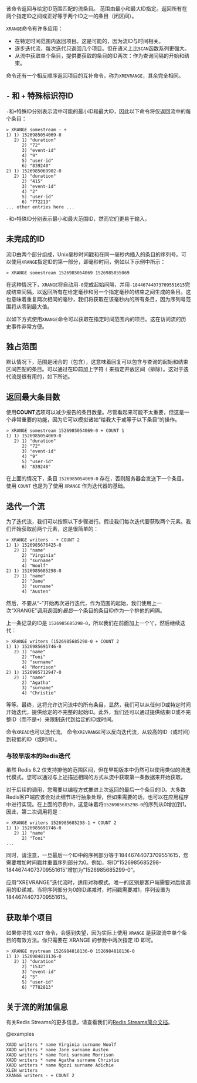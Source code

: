 该命令返回与给定ID范围匹配的流条目。
范围由最小和最大ID指定。返回所有在两个指定ID之间或正好等于两个ID之一的条目（闭区间）。

`XRANGE`命令有许多应用：

* 在特定时间范围内返回项目。这是可能的，因为流ID与时间相关。
* 逐步迭代流，每次迭代只返回几个项目。但在语义上比`SCAN`函数系列更强大。
* 从流中获取单个条目，提供要获取的条目的ID两次：作为查询间隔的开始和结束。

命令还有一个相反顺序返回项目的互补命令，称为`XREVRANGE`，其余完全相同。

## `-` 和 `+` 特殊标识符ID

`-`和`+`特殊ID分别表示流中可能的最小ID和最大ID，因此以下命令将仅返回流中的每个条目：

```
> XRANGE somestream - +
1) 1) 1526985054069-0
   2) 1) "duration"
      2) "72"
      3) "event-id"
      4) "9"
      5) "user-id"
      6) "839248"
2) 1) 1526985069902-0
   2) 1) "duration"
      2) "415"
      3) "event-id"
      4) "2"
      5) "user-id"
      6) "772213"
... other entries here ...
```

`-`和`+`特殊ID分别表示最小和最大范围ID，然而它们更易于输入。

## 未完成的ID

流ID由两个部分组成，Unix毫秒时间戳和在同一毫秒内插入的条目的序列号。可以使用`XRANGE`指定ID的第一部分，即毫秒时间，例如以下示例中所示：

```
> XRANGE somestream 1526985054069 1526985055069
```

在这种情况下，`XRANGE`将自动用`-0`完成起始间隔，并用`-18446744073709551615`完成结束间隔，以返回所有在给定毫秒和另一个指定毫秒的结束之间生成的条目。这也意味着重复两次相同的毫秒，我们将获取在该毫秒内的所有条目，因为序列号范围将从零到最大值。

以如下方式使用`XRANGE`命令可以获取在指定时间范围内的项目。这在访问流的历史事件非常方便。

## 独占范围

默认情况下，范围是闭合的（包含），这意味着回复可以包含与查询的起始和结束区间匹配的条目。可以通过在ID前加上字符 `(` 来指定开放区间（排除）。这对于迭代流是很有用的，如下所述。

## 返回最大条目数

使用**COUNT**选项可以减少报告的条目数量。尽管看起来可能不太重要，但这是一个非常重要的功能，因为它可以模拟诸如“给我大于或等于以下条目”的操作。

```
> XRANGE somestream 1526985054069-0 + COUNT 1
1) 1) 1526985054069-0
   2) 1) "duration"
      2) "72"
      3) "event-id"
      4) "9"
      5) "user-id"
      6) "839248"
```

在上面的情况下，条目 `1526985054069-0` 存在，否则服务器会发送下一个条目。 使用 `COUNT` 也是为了使用 `XRANGE` 作为迭代器的基础。

## 迭代一个流

为了迭代流，我们可以按照以下步骤进行。假设我们每次迭代要获取两个元素。我们开始获取前两个元素，这是很简单的：

```
> XRANGE writers - + COUNT 2
1) 1) 1526985676425-0
   2) 1) "name"
      2) "Virginia"
      3) "surname"
      4) "Woolf"
2) 1) 1526985685298-0
   2) 1) "name"
      2) "Jane"
      3) "surname"
      4) "Austen"
```

然后，不要从“-”开始再次进行迭代，作为范围的起始，我们使用上一次“XRANGE”调用返回的*最后*一个条目的条目ID作为一个排他的间隔。

上一条记录的ID是 `1526985685298-0`，所以我们在前面加上一个'('，然后继续迭代：

```
> XRANGE writers (1526985685298-0 + COUNT 2
1) 1) 1526985691746-0
   2) 1) "name"
      2) "Toni"
      3) "surname"
      4) "Morrison"
2) 1) 1526985712947-0
   2) 1) "name"
      2) "Agatha"
      3) "surname"
      4) "Christie"
```

等等。最终，这将允许访问流中的所有条目。显然，我们可以从任何ID或特定时间开始迭代，提供给定的不完整的起始ID。此外，我们还可以通过提供结束ID或不完整ID（而不是`+`）来限制迭代到给定的ID或时间。

命令`XREAD`也可以迭代流。
命令`XREVRANGE`可以反向迭代流，从较高的ID（或时间）到较低的ID（或时间）。

### 与较早版本的Redis迭代

虽然 Redis 6.2 仅支持排他的范围区间，但在早期版本中仍然可以使用类似的流迭代模式。您可以通过与上述描述相同的方式从流中获取第一条数据来开始获取。

对于后续的调用，您需要以编程方式推进上次返回的最后一个条目的ID。大多数Redis客户端应该会对此细节进行抽象处理，但如果需要的话，也可以在应用程序中进行实现。在上面的示例中，这意味着将`1526985685298-0`的序列从0增加到1。因此，第二次调用将是：

```
> XRANGE writers 1526985685298-1 + COUNT 2
1) 1) 1526985691746-0
   2) 1) "name"
      2) "Toni"
...
```

同时，请注意，一旦最后一个ID中的序列部分等于18446744073709551615，您需要增加时间戳并重置序列部分为0。例如，将ID“1526985685298-18446744073709551615”增加为“1526985685299-0”。

应用“XREVRANGE”迭代流时，适用对称模式。唯一的区别是客户端需要对后续调用的ID递减。当将序列部分为0的ID递减时，时间戳需要减1，序列设置为18446744073709551615。

## 获取单个项目

如果你寻找 `XGET` 命令，会感到失望，因为实际上使用 `XRANGE` 是获取流中单个条目的有效方法。你只需要在 XRANGE 的参数中两次指定 ID 即可。

```
> XRANGE mystream 1526984818136-0 1526984818136-0
1) 1) 1526984818136-0
   2) 1) "duration"
      2) "1532"
      3) "event-id"
      4) "5"
      5) "user-id"
      6) "7782813"
```

## 关于流的附加信息

有关Redis Streams的更多信息，请查看我们的[Redis Streams简介文档](/topics/streams-intro)。

@examples

```cli
XADD writers * name Virginia surname Woolf
XADD writers * name Jane surname Austen
XADD writers * name Toni surname Morrison
XADD writers * name Agatha surname Christie
XADD writers * name Ngozi surname Adichie
XLEN writers
XRANGE writers - + COUNT 2
```

